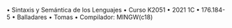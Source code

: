 • Sintaxis y Semántica de los Lenguajes
• Curso K2051
• 2021 1C
• 176.184-5
• Balladares
• Tomas
• Compilador: MINGW(c18)
